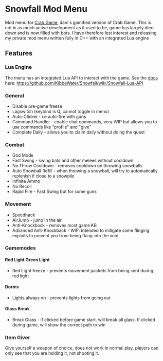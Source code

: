 # Snowfall Mod Menu

Mod menu for [Crab Game](https://store.steampowered.com/app/1782210/Crab_Game/), dani's gamified version of Crab Game.
This is not in as much active development as it used to be, game has largely died down and is now filled with bots. I have therefore lost interest and releasing my private mod menu written fully in C++ with an integrated Lua engine

## Features

### Lua Engine

The menu has an integrated Lua API to interact with the game. See the [docs](https://github.com/KibbeWater/Snowfall/wiki/Snowfall-Lua-API) here:
https://github.com/KibbeWater/Snowfall/wiki/Snowfall-Lua-API

### General
* Disable pre-game freeze
* Lagswitch (keybind is Q, cannot toggle in menu)
* Auto-Clicker - i.e auto-fire with guns
* Command Handler - enable chat commands, very WIP but allows you to use commands like "profile" and "give"
* Complete Daily - allows you to claim daily without doing the quest

### Combat
* God Mode
* Fast Swing - swing bats and other melees without cooldown
* No Throw Cooldown - removes cooldown on throwing snowballs
* Auto Snowball Refill - when throwing a snowball, will try to automatically replenish if close to a snowpile
* Infinite Ammo
* No Recoil
* Rapid Fire - Fast Swing but for some guns 

### Movement
* Speedhack
* AirJump - jump in the air
* Anti-Knockback - removes most game KB
* Advanced Anti-Knockback - WIP: intended to mitigate some flinging exploits to prevent you from being flung into the void

### Gamemodes

#### Red Light Green Light
* Red Light freeze - prevents movement packets from being sent during red light

#### Dorms
* Lights always on - prevents lights from going out

#### Glass Break
* Break Glass - if clicked before game start, will break all glass. If clicked during game, will show the correct path to win

### Item Giver
Give yourself a weapon of choice, does not work in normal play, players can only see that you are holding it, not shooting it.
